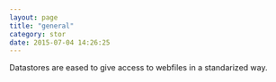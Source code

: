 ```yaml
---
layout: page
title: "general"
category: stor
date: 2015-07-04 14:26:25
---
```


Datastores are eased to give access to webfiles in a standarized way.

